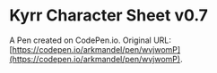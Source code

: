 # Kyrr Character Sheet v0.7

A Pen created on CodePen.io. Original URL: [https://codepen.io/arkmandel/pen/wvjwomP](https://codepen.io/arkmandel/pen/wvjwomP).

